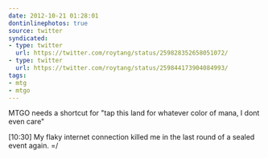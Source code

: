 ```yaml
---
date: 2012-10-21 01:28:01
dontinlinephotos: true
source: twitter
syndicated:
- type: twitter
  url: https://twitter.com/roytang/status/259828352658051072/
- type: twitter
  url: https://twitter.com/roytang/status/259844173904084993/
tags:
- mtg
- mtgo
---
```


MTGO needs a shortcut for "tap this land for whatever color of mana, I dont even care"

<time>[10:30]</time> My flaky internet connection killed me in the last round of a sealed event again. =/